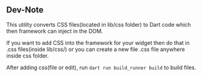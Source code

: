 ## Dev-Note

This utility converts CSS files(located in lib/css folder) to Dart code which then framework can inject in the DOM. 

If you want to add CSS into the framework for your widget then do that in .css files(inside lib/css/) or you can create a new file .css file anywhere inside css folder.

After adding css(file or edit), run `dart run build_runner build` to build files.
